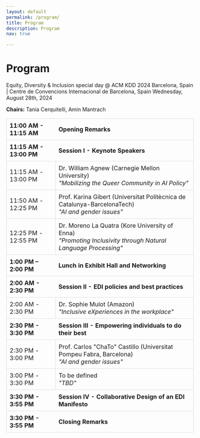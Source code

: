 ```yaml
---
layout: default
permalink: /program/
title: Program
description: Program
nav: true

---
```


<h1><b>Program</b></h1>
Equity, Diversity & Inclusion special day @ ACM KDD 2024
Barcelona, Spain | Centre de Convencions Internacional de Barcelona, Spain
Wednesday, August 28th, 2024

**Chairs:** Tania Cerquitelli, Amin Mantrach
<!---
**11:00 AM-11:15 AM** - *Opening Remarks*

**11:15 AM-13:00 PM - Session I** - *"Keynote Speakers"*<br>
**11:15 AM - 11:50 AM** Dr. William Agnew (Carnegie Mellon University) - *Mobilizing the Queer Community in AI Policy*<br>
**11:50 AM - 12:25 PM** Prof. Karina Gibert (Universitat Politècnica de Catalunya-BarcelonaTech) -  *AI and gender issues*<br>
**12:25 PM - 12:55 PM** Dr. Moreno La Quatra (Kore University of Enna) - *Promoting Inclusivity through Natural Language Processing*<br>

**1:00 pm – 2:00 pm** - Lunch in Exhibit Hall and Networking

**2:00 AM - 2:30 PM Session II** - *"EDI policies and best practices"*<br>
**2:00 AM - 2:30 PM** Dr. Sophie Mulot (Amazon) - *Inclusive eXperiences in the workplace*<br>

**2:30 PM-3:30 PM Section  III** - *"Empowering individuals to do their best"*<br>
**2:30 PM - 3:00 PM** Prof. Carlos "ChaTo" Castillo (Universitat Pompeu Fabra, Barcelona) - *A late non-binary transition*<br>
**3:00 PM - 3:30 PM** *To be defined*<br>

**3:30 PM-3:55 PM Section IV** - *"Collaborative Design of an EDI Manifesto"*<br>

**3:55-4:00** Closing Remarks
--->


<table style="width:100%; border-collapse: collapse;">
  <tr>
        <td style="border-top: 1px solid #ddd; border-left: 1px solid #ddd; border-bottom: 1px solid #ddd; padding: 8px;"><b>11:00 AM - 11:15 AM</b></td>
        <td style="border-top: 1px solid #ddd; border-right: 1px solid #ddd; border-bottom: 1px solid #ddd; padding: 8px;"><b>Opening Remarks</b></td>
  </tr>
  <tr>
    <td style="border-top: 1px solid #ddd; border-left: 1px solid #ddd; border-bottom: 1px solid #ddd; padding: 8px;"><b>11:15 AM - 13:00 PM</b></td>
    <td style="border-top: 1px solid #ddd; border-right: 1px solid #ddd; border-bottom: 1px solid #ddd; padding: 8px;"> <b>Session I - Keynote Speakers</b></td>
  </tr>
  <tr>
    <td style="border: 1px solid #ddd; padding: 8px;">11:15 AM - 13:00 PM</td>
    <td style="border: 1px solid #ddd; padding: 8px; ">Dr. William Agnew (Carnegie Mellon University) <br> <i>"Mobilizing the Queer Community in AI Policy"</i></td>
  </tr>
  <tr>
    <td style="border: 1px solid #ddd; padding: 8px;">11:50 AM - 12:25 PM</td>
    <td style="border: 1px solid #ddd; padding: 8px;">Prof. Karina Gibert (Universitat Politècnica de Catalunya-BarcelonaTech) <br> <i>"AI and gender issues"</i> </td>
  </tr>
  <tr>
    <td style="border: 1px solid #ddd; padding: 8px;">12:25 PM - 12:55 PM</td>
    <td style="border: 1px solid #ddd; padding: 8px; ">Dr. Moreno La Quatra (Kore University of Enna) <br> <i>"Promoting Inclusivity through Natural Language Processing"</i></td>
  </tr>
  <tr>
    <td style="border-top: 1px solid #ddd; border-left: 1px solid #ddd; border-bottom: 1px solid #ddd; padding: 8px;"><b>1:00 PM – 2:00 PM</b></td>
    <td style="border-top: 1px solid #ddd; border-right: 1px solid #ddd; border-bottom: 1px solid #ddd; padding: 8px;"><b>Lunch in Exhibit Hall and Networking</b></td>
  </tr>
  <tr>
    <td style="border-top: 1px solid #ddd; border-left: 1px solid #ddd; border-bottom: 1px solid #ddd; padding: 8px;"><b>2:00 AM - 2:30 PM</b></td>
    <td style="border-top: 1px solid #ddd; border-right: 1px solid #ddd; border-bottom: 1px solid #ddd; padding: 8px;"> <b>Session II - EDI policies and best practices</b></td>
  </tr>
  <tr>
    <td style="border: 1px solid #ddd; padding: 8px;">2:00 AM - 2:30 PM</td>
    <td style="border: 1px solid #ddd; padding: 8px; ">Dr. Sophie Mulot (Amazon) <br> <i>"Inclusive eXperiences in the workplace"</i></td>
  </tr>
  <tr>
    <td style="border-top: 1px solid #ddd; border-left: 1px solid #ddd; border-bottom: 1px solid #ddd; padding: 8px;"><b>2:30 PM - 3:30 PM</b></td>
    <td style="border-top: 1px solid #ddd; border-right: 1px solid #ddd; border-bottom: 1px solid #ddd; padding: 8px;"> <b>Session III - Empowering individuals to do their best</b></td>
  </tr>
  <tr>
    <td style="border: 1px solid #ddd; padding: 8px;">2:30 PM - 3:00 PM</td>
    <td style="border: 1px solid #ddd; padding: 8px; ">Prof. Carlos "ChaTo" Castillo (Universitat Pompeu Fabra, Barcelona) <br> <i>"AI and gender issues"</i></td>
  </tr>
    <tr>
    <td style="border: 1px solid #ddd; padding: 8px;">3:00 PM - 3:30 PM</td>
    <td style="border: 1px solid #ddd; padding: 8px; ">To be defined <br> <i>"TBD"</i></td>
  </tr>
  <tr>
    <td style="border-top: 1px solid #ddd; border-left: 1px solid #ddd; border-bottom: 1px solid #ddd; padding: 8px;"><b>3:30 PM - 3:55 PM</b></td>
    <td style="border-top: 1px solid #ddd; border-right: 1px solid #ddd; border-bottom: 1px solid #ddd; padding: 8px;"> <b>Session IV - Collaborative Design of an EDI Manifesto</b></td>
  </tr>
  <tr>
    <td style="border-top: 1px solid #ddd; border-left: 1px solid #ddd; border-bottom: 1px solid #ddd; padding: 8px;"><b>3:30 PM - 3:55 PM</b></td>
    <td style="border-top: 1px solid #ddd; border-right: 1px solid #ddd; border-bottom: 1px solid #ddd; padding: 8px;"> <b>Closing Remarks</b></td>
  </tr>
</table>
